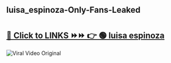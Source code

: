 
 ## luisa_espinoza-Only-Fans-Leaked

# <h2><a href="https://clipsfans.com/luisa_espinoza&ref=git">🔗 Click to LINKS ⏩⏩ 👉 🟢 luisa espinoza </a></h2>

<a href="https://clipsfans.com/luisa_espinoza&ref=git" rel="nofollow" data-target="animated-image.originalLink"><img src="https://i.ibb.co.com/xMMVF88/686577567.gif" alt="Viral Video Original" style="max-width: 100%; display: inline-block;" data-target="animated-image.originalImage"></a>
